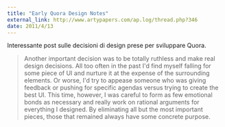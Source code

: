 ```yaml
---
title: "Early Quora Design Notes"
external_link: http://www.artypapers.com/ap.log/thread.php?346
date: 2011/4/13
---
```


Interessante post sulle decisioni di design prese per sviluppare Quora.

> Another important decision was to be totally ruthless and make real design decisions. All too often in the past I'd find myself falling for some piece of UI and nurture it at the expense of the surrounding elements. Or worse, I'd try to appease someone who was giving feedback or pushing for specific agendas versus trying to create the best UI. This time, however, I was careful to form as few emotional bonds as necessary and really work on rational arguments for everything I designed. By eliminating all but the most important pieces, those that remained always have some concrete purpose.
